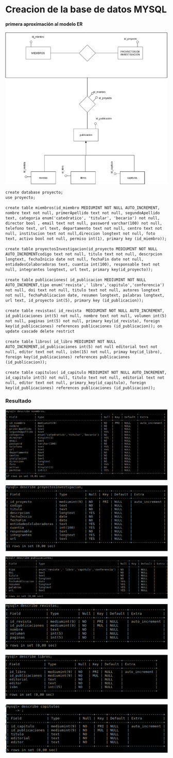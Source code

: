 # Creacion de la base de datos MYSQL

#### primera aproximación al modelo ER

![Imagen][im1]
~~~~
create database proyecto;
use proyecto;

create table miembros(id_miembro MEDIUMINT NOT NULL AUTO_INCREMENT, nombre text not null, primerApellido text not null, segundoApellido text, categoria enum('catedratico', 'titular', 'becario') not null, director bool , email text not null, password varchar(100) not null, telefono text, url text, departamento text not null, centro text not null, institucion text not null,direccion longtext not null, foto text, activo bool not null, permiso int(1), primary key (id_miembro));

create table proyectosInvestigacion(id_proyecto MEDIUMINT NOT NULL AUTO_INCREMENTcodigo text not null, titulo text not null, descrpcion longtext, fechaInicio date not null, fechaFin date not null, entidadesColaboradoras text, cuantia int(100), responsable text not null, integrantes longtext, url text, primary key(id_proyecto));

create table publicaciones( id_publicacion MEDIUMINT NOT NULL AUTO_INCREMENT,tipo enum('revista',' libro','capitulo','conferencia') not null, doi text not null, titulo text not null, autores longtext not null, fechaPublicacion date, resumen longtext, palabras longtext, url text, id_proyecto int(5), primary key (id_publicacion));

create table revistas( id_revista  MEDIUMINT NOT NULL AUTO_INCREMENT, id_publicaciones int(5) not null, nombre text not null, volumen int(5) not null, paginas int(5) not null, primary key(id_revista), foreign key(id_publicaciones) references publicaciones (id_publicacion)); on update cascade delete restrict

create table libros( id_libro MEDIUMINT NOT NULL AUTO_INCREMENT,id_publicaciones int(5) not null editorial text not null, editor text not null, isbn(15) not null, primay key(id_libro), foreign key(id_publicaciones) references publicaciones (id_publicacion));

create table capitulos( id_capitulo MEDIUMINT NOT NULL AUTO_INCREMENT, id_capitulo int(5) not null, titulo text not null, editorial text not null, editor text not null, primary_key(id_capitulo), foreign key(id_publicaciones) references publicaciones (id_publicacion));
~~~~
### Resultado
![Imagen][im2]

![Imagen][im3]

![Imagen][im4]

![Imagen][im5]

![Imagen][im6]

![Imagen][im7]



[im1]: Imagenes/primerabd.jpg
[im2]: Imagenes/Tmiembros.png
[im3]: Imagenes/tablaproyectoInvestigacion.png

[im4]: Imagenes/publicaiones.png
[im5]: Imagenes/tablarevista.png
[im6]: Imagenes/tablaLibros.png

[im7]: Imagenes/tablaCapitulos.png
